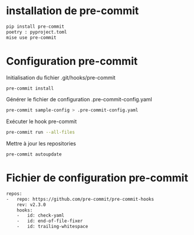 
# installation de pre-commit

```bash
pip install pre-commit
poetry : pyproject.toml
mise use pre-commit
```

# Configuration pre-commit

Initialisation du fichier .git/hooks/pre-commit

```bash
pre-commit install
```

Générer le fichier de configuration .pre-commit-config.yaml

```bash
pre-commit sample-config > .pre-commit-config.yaml
```

Exécuter le hook pre-commit

```bash
pre-commit run --all-files
```

Mettre à jour les repositories

```bash
pre-commit autoupdate 
```

# Fichier de configuration pre-commit

```bash
repos:
-   repo: https://github.com/pre-commit/pre-commit-hooks
    rev: v2.3.0
    hooks:
    -   id: check-yaml
    -   id: end-of-file-fixer
    -   id: trailing-whitespace
```

